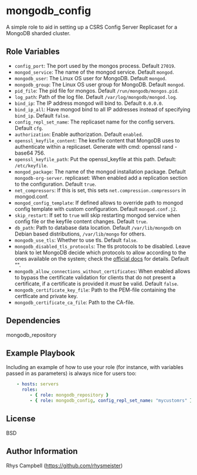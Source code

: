 mongodb_config
==============

A simple role to aid in setting up a CSRS Config Server Replicaset for a MongoDB sharded cluster.

Role Variables
--------------

* `config_port`: The port used by the mongos process. Default `27019`.
* `mongod_service`: The name of the mongod service. Default `mongod`.
* `mongodb_user`: The Linux OS user for MongoDB. Default `mongod`.
* `mongodb_group`: The Linux OS user group for MongoDB. Default `mongod`.
* `pid_file`: The pid file for mongos. Default `/run/mongodb/mongos.pid`.
* `log_path`: Path of the log file. Default `/var/log/mongodb/mongod.log`.
* `bind_ip`: The IP address mongod will bind to. Default `0.0.0.0`.
* `bind_ip_all`: Have mongod bind to all IP addresses instead of specifying `bind_ip`. Default `false`.
* `config_repl_set_name`: The replicaset name for the config servers. Default `cfg`.
* `authorization`: Enable authorization. Default `enabled`.
* `openssl_keyfile_content`: The kexfile content that MongoDB uses to authenticate within a replicaset. Generate with cmd: openssl rand -base64 756.
* `openssl_keyfile_path`: Put the openssl_keyfile at this path. Default: `/etc/keyfile`.
* `mongod_package`: The name of the mongod installation package. Default `mongodb-org-server`.
replicaset: When enabled add a replication section to the configuration. Default `true`.
* `net_compressors`: If this is set, this sets `net.compression.compressors` in mongod.conf.
* `mongod_config_template`: If defined allows to override path to mongod config template with custom configuration. Default `mongod.conf.j2`.
* `skip_restart`: If set to `true` will skip restarting mongod service when config file or the keyfile content changes. Default `true`.
* `db_path`: Path to database data location. Default `/var/lib/mongodb` on Debian based distributions, `/var/lib/mongo` for others.
* `mongodb_use_tls`: Whether to use tls. Default `false`.
* `mongodb_disabled_tls_protocols`: The tls protocols to be disabled. Leave blank to let MongoDB decide which protocols to allow according to the ones available on the system; check the [official docs](https://www.mongodb.com/docs/v6.0/reference/configuration-options/#mongodb-setting-net.tls.disabledProtocols) for details. Default "".
* `mongodb_allow_connections_without_certificates`: When enabled allows to bypass the certificate validation for clients that do not present a certificate, if a certificate is provided it _must_ be valid. Default `false`.
* `mongodb_certificate_key_file`: Path to the PEM-file containing the certficate and private key.
* `mongodb_certificate_ca_file`:  Path to the CA-file.

Dependencies
------------

mongodb_repository

Example Playbook
----------------

Including an example of how to use your role (for instance, with variables
passed in as parameters) is always nice for users too:


```yaml
    - hosts: servers
      roles:
         - { role: mongodb_repository }
         - { role: mongodb_config, config_repl_set_name: "mycustomrs" }
```

License
-------

BSD

Author Information
------------------

Rhys Campbell (https://github.com/rhysmeister)
